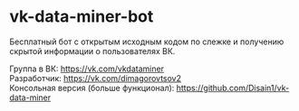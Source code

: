 # vk-data-miner-bot
Бесплатный бот с открытым исходным кодом по слежке и получению скрытой информации о пользователях ВК.

Группа в ВК: https://vk.com/vkdataminer  
Разработчик: https://vk.com/dimagorovtsov2  
Консольная версия (больше функционал): https://github.com/Disain1/vk-data-miner
